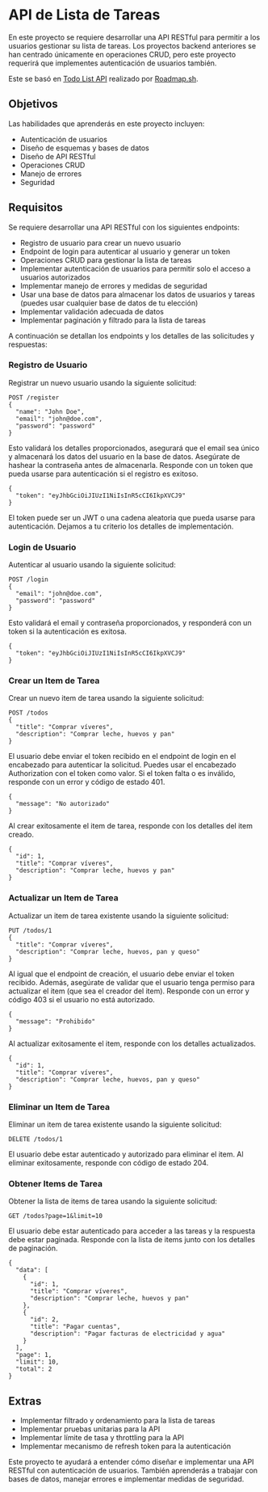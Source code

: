 # API de Lista de Tareas

En este proyecto se requiere desarrollar una API RESTful para permitir a los usuarios gestionar su lista de tareas. Los proyectos backend anteriores se han centrado únicamente en operaciones CRUD, pero este proyecto requerirá que implementes autenticación de usuarios también.

Este se basó en [Todo List API](https://roadmap.sh/projects/todo-list-api) realizado por [Roadmap.sh](https://roadmap.sh/).

## Objetivos

Las habilidades que aprenderás en este proyecto incluyen:
- Autenticación de usuarios
- Diseño de esquemas y bases de datos
- Diseño de API RESTful
- Operaciones CRUD
- Manejo de errores
- Seguridad

## Requisitos

Se requiere desarrollar una API RESTful con los siguientes endpoints:

- Registro de usuario para crear un nuevo usuario
- Endpoint de login para autenticar al usuario y generar un token
- Operaciones CRUD para gestionar la lista de tareas
- Implementar autenticación de usuarios para permitir solo el acceso a usuarios autorizados
- Implementar manejo de errores y medidas de seguridad
- Usar una base de datos para almacenar los datos de usuarios y tareas (puedes usar cualquier base de datos de tu elección)
- Implementar validación adecuada de datos
- Implementar paginación y filtrado para la lista de tareas

A continuación se detallan los endpoints y los detalles de las solicitudes y respuestas:

### Registro de Usuario

Registrar un nuevo usuario usando la siguiente solicitud:

```
POST /register
{
  "name": "John Doe",
  "email": "john@doe.com",
  "password": "password"
}
```

Esto validará los detalles proporcionados, asegurará que el email sea único y almacenará los datos del usuario en la base de datos. Asegúrate de hashear la contraseña antes de almacenarla. Responde con un token que pueda usarse para autenticación si el registro es exitoso.

```
{
  "token": "eyJhbGciOiJIUzI1NiIsInR5cCI6IkpXVCJ9"
}
```

El token puede ser un JWT o una cadena aleatoria que pueda usarse para autenticación. Dejamos a tu criterio los detalles de implementación.

### Login de Usuario

Autenticar al usuario usando la siguiente solicitud:

```
POST /login
{
  "email": "john@doe.com",
  "password": "password"
}
```

Esto validará el email y contraseña proporcionados, y responderá con un token si la autenticación es exitosa.

```
{
  "token": "eyJhbGciOiJIUzI1NiIsInR5cCI6IkpXVCJ9"
}
```

### Crear un Item de Tarea

Crear un nuevo item de tarea usando la siguiente solicitud:

```
POST /todos
{
  "title": "Comprar víveres",
  "description": "Comprar leche, huevos y pan"
}
```

El usuario debe enviar el token recibido en el endpoint de login en el encabezado para autenticar la solicitud. Puedes usar el encabezado Authorization con el token como valor. Si el token falta o es inválido, responde con un error y código de estado 401.

```
{
  "message": "No autorizado"
}
```

Al crear exitosamente el item de tarea, responde con los detalles del item creado.

```
{
  "id": 1,
  "title": "Comprar víveres",
  "description": "Comprar leche, huevos y pan"
}
```

### Actualizar un Item de Tarea

Actualizar un item de tarea existente usando la siguiente solicitud:

```
PUT /todos/1
{
  "title": "Comprar víveres",
  "description": "Comprar leche, huevos, pan y queso"
}
```

Al igual que el endpoint de creación, el usuario debe enviar el token recibido. Además, asegúrate de validar que el usuario tenga permiso para actualizar el item (que sea el creador del item). Responde con un error y código 403 si el usuario no está autorizado.

```
{
  "message": "Prohibido"
}
```

Al actualizar exitosamente el item, responde con los detalles actualizados.

```
{
  "id": 1,
  "title": "Comprar víveres",
  "description": "Comprar leche, huevos, pan y queso"
}
```

### Eliminar un Item de Tarea

Eliminar un item de tarea existente usando la siguiente solicitud:

```
DELETE /todos/1
```

El usuario debe estar autenticado y autorizado para eliminar el item. Al eliminar exitosamente, responde con código de estado 204.

### Obtener Items de Tarea

Obtener la lista de items de tarea usando la siguiente solicitud:

```
GET /todos?page=1&limit=10
```

El usuario debe estar autenticado para acceder a las tareas y la respuesta debe estar paginada. Responde con la lista de items junto con los detalles de paginación.

```
{
  "data": [
    {
      "id": 1,
      "title": "Comprar víveres",
      "description": "Comprar leche, huevos y pan"
    },
    {
      "id": 2,
      "title": "Pagar cuentas",
      "description": "Pagar facturas de electricidad y agua"
    }
  ],
  "page": 1,
  "limit": 10,
  "total": 2
}
```

## Extras

- Implementar filtrado y ordenamiento para la lista de tareas
- Implementar pruebas unitarias para la API
- Implementar límite de tasa y throttling para la API
- Implementar mecanismo de refresh token para la autenticación

Este proyecto te ayudará a entender cómo diseñar e implementar una API RESTful con autenticación de usuarios. También aprenderás a trabajar con bases de datos, manejar errores e implementar medidas de seguridad.
